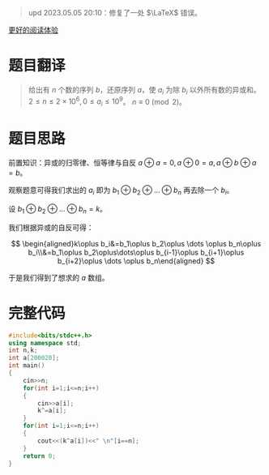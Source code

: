 >upd 2023.05.05 20:10：修复了一处 $\LaTeX$ 错误。

[更好的阅读体验](http://blog.cyx2009.top/archives/165/)

# 题目翻译

> 给出有 $n$ 个数的序列 $b$，还原序列 $a$，使 $a_i$ 为除 $b_i$ 以外所有数的异或和。
> $2\leq n\leq 2\times 10^6,0\leq a_i\leq 10^9$。
> $n\equiv0\pmod{2}$。

# 题目思路

前置知识：异或的归零律、恒等律与自反 $a\oplus a=0,a\oplus 0=a,a\oplus b\oplus a=b$。

观察题意可得我们求出的 $a_i$ 即为 $b_1\oplus b_2\oplus \dots \oplus b_n$ 再去除一个 $b_i$。

设 $b_1\oplus b_2\oplus \dots \oplus b_n=k$。

我们根据异或的自反可得：

$$
\begin{aligned}k\oplus b_i&=b_1\oplus b_2\oplus \dots \oplus b_n\oplus b_i\\&=b_1\oplus b_2\oplus\dots\oplus b_{i-1}\oplus b_{i+1}\oplus b_{i+2}\oplus \dots \oplus b_n\end{aligned}
$$

于是我们得到了想求的 $a$ 数组。

# 完整代码


```cpp
#include<bits/stdc++.h>
using namespace std;
int n,k;
int a[200020];
int main()
{
    cin>>n;
    for(int i=1;i<=n;i++)
    {
        cin>>a[i];
        k^=a[i];
    }
    for(int i=1;i<=n;i++)
    {
        cout<<(k^a[i])<<" \n"[i==n];
    }
    return 0;
}
```

